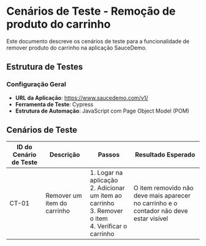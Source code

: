 # Cenários de Teste - Remoção de produto do carrinho

Este documento descreve os cenários de teste para a funcionalidade de remover produto do carrinho na aplicação SauceDemo.

## Estrutura de Testes

### Configuração Geral

- **URL da Aplicação**: https://www.saucedemo.com/v1/
- **Ferramenta de Teste**: Cypress
- **Estrutura de Automação**: JavaScript com Page Object Model (POM)

## Cenários de Teste

| ID do Cenário de Teste        | Descrição                                                                              | Passos                                                                                                          | Resultado Esperado                                                                                         |
|----------------------|---------------------------------------------------------------------------------------------------|-----------------------------------------------------------------------------------------------------------------|------------------------------------------------------------------------------------------------------------|
| CT-01                | Remover um item do carrinho                                                                       | 1. Logar na aplicação <br> 2. Adicionar um item ao carrinho <br> 3. Remover o item <br> 4. Verificar o carrinho | O item removido não deve mais aparecer no carrinho e o contador não deve estar visível          |